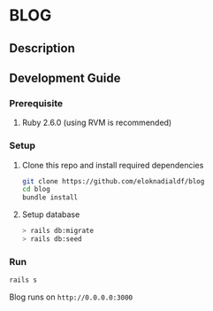 # BLOG

## Description


## Development Guide

### Prerequisite

1. Ruby 2.6.0 (using RVM is recommended)

### Setup

1. Clone this repo and install required dependencies
    ```bash
    git clone https://github.com/eloknadialdf/blog
    cd blog
    bundle install
    ```

2. Setup database
    ```bash
    > rails db:migrate
    > rails db:seed

### Run

```bash
rails s
```

Blog runs on `http://0.0.0.0:3000`
